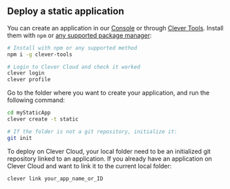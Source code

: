 
## Deploy a static application

You can create an application in our [Console](https://console.clever-cloud.com) or through [Clever Tools](/doc/cli). Install them with `npm` or [any supported package manager](/doc/cli/install/):

```bash
# Install with npm or any supported method
npm i -g clever-tools

# Login to Clever Cloud and check it worked
clever login
clever profile
```

Go to the folder where you want to create your application, and run the following command:

```bash
cd myStaticApp
clever create -t static

# If the folder is not a git repository, initialize it:
git init
```

To deploy on Clever Cloud, your local folder need to be an initialized git repository linked to an application. If you already have an application on Clever Cloud and want to link it to the current local folder:

```bash
clever link your_app_name_or_ID
```
